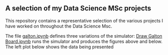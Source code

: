 ## A selection of my Data Science MSc projects
This repository contains a representative selection of the various projects I have worked on throughout the Data Science Msc.


The file [galton.ipynb](galton.ipynb) defines three variations of the simulator:
[Draw Galton Board.ipynb](Draw%20Galton%20Board.ipynb) runs the simulator and produces the figures above and below. The left plot below shows the data being presented 



